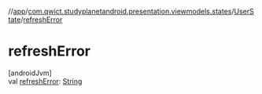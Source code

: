 //[app](../../../index.md)/[com.qwict.studyplanetandroid.presentation.viewmodels.states](../index.md)/[UserState](index.md)/[refreshError](refresh-error.md)

# refreshError

[androidJvm]\
val [refreshError](refresh-error.md): [String](https://kotlinlang.org/api/latest/jvm/stdlib/kotlin/-string/index.html)
